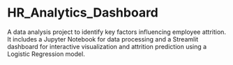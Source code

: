 # HR_Analytics_Dashboard
A data analysis project to identify key factors influencing employee attrition. It includes a Jupyter Notebook for data processing and a Streamlit dashboard for interactive visualization and attrition prediction using a Logistic Regression model.
